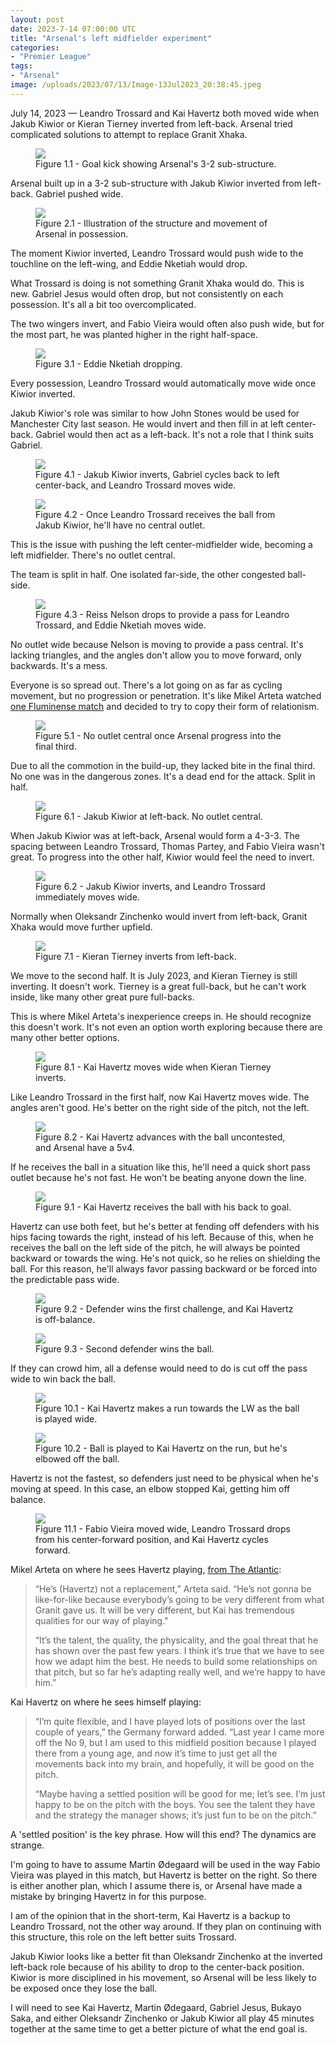 ```yaml
---
layout: post
date: 2023-7-14 07:00:00 UTC
title: "Arsenal's left midfielder experiment"
categories:
- "Premier League"
tags: 
- "Arsenal"
image: /uploads/2023/07/13/Image-13Jul2023_20:38:45.jpeg
---
```


July 14, 2023 — Leandro Trossard and Kai Havertz both moved wide when Jakub Kiwior or Kieran Tierney inverted from left-back. Arsenal tried complicated solutions to attempt to replace Granit Xhaka.

<!---more--->

<figure>
    <img src="https://tacticsjournal.com/uploads/2023/07/13/Image-13Jul2023_20:37:55.jpeg">
    <figcaption>Figure 1.1 - Goal kick showing Arsenal's 3-2 sub-structure.</figcaption>
</figure> 

Arsenal built up in a 3-2 sub-structure with Jakub Kiwior inverted from left-back. Gabriel pushed wide.

<figure>
    <img src="https://tacticsjournal.com/uploads/2023/07/13/Image-13Jul2023_13:47:56.jpeg">
    <figcaption>Figure 2.1 - Illustration of the structure and movement of Arsenal in possession.</figcaption>
</figure> 

The moment Kiwior inverted, Leandro Trossard would push wide to the touchline on the left-wing, and Eddie Nketiah would drop.

What Trossard is doing is not something Granit Xhaka would do. This is new. Gabriel Jesus would often drop, but not consistently on each possession. It's all a bit too overcomplicated.

The two wingers invert, and Fabio Vieira would often also push wide, but for the most part, he was planted higher in the right half-space.

<figure>
    <img src="https://tacticsjournal.com/uploads/2023/07/13/Image-13Jul2023_20:38:13.jpeg">
    <figcaption>Figure 3.1 - Eddie Nketiah dropping.</figcaption>
</figure> 

Every possession, Leandro Trossard would automatically move wide once Kiwior inverted.

Jakub Kiwior's role was similar to how John Stones would be used for Manchester City last season. He would invert and then fill in at left center-back. Gabriel would then act as a left-back. It's not a role that I think suits Gabriel.

<figure>
    <img src="https://tacticsjournal.com/uploads/2023/07/13/Image-13Jul2023_20:38:33.jpeg">
    <figcaption>Figure 4.1 - Jakub Kiwior inverts, Gabriel cycles back to left center-back, and Leandro Trossard moves wide.</figcaption>
</figure> 

<figure>
    <img src="https://tacticsjournal.com/uploads/2023/07/13/Image-13Jul2023_20:38:45.jpeg">
    <figcaption>Figure 4.2 - Once Leandro Trossard receives the ball from Jakub Kiwior, he'll have no central outlet.</figcaption>
</figure> 

This is the issue with pushing the left center-midfielder wide, becoming a left midfielder. There's no outlet central.

The team is split in half. One isolated far-side, the other congested ball-side.

<figure>
    <img src="https://tacticsjournal.com/uploads/2023/07/13/Image-13Jul2023_20:38:58.jpeg">
    <figcaption>Figure 4.3 - Reiss Nelson drops to provide a pass for Leandro Trossard, and Eddie Nketiah moves wide.</figcaption>
</figure> 

No outlet wide because Nelson is moving to provide a pass central. It's lacking triangles, and the angles don't allow you to move forward, only backwards. It's a mess.

Everyone is so spread out. There's a lot going on as far as cycling movement, but no progression or penetration. It's like Mikel Arteta watched [one Fluminense match](https://tacticsjournal.com/2023/05/21/fluminense-tight-5v5-overloads/) and decided to try to copy their form of relationism.

<figure>
    <img src="https://tacticsjournal.com/uploads/2023/07/13/Image-13Jul2023_20:54:36.jpeg">
    <figcaption>Figure 5.1 - No outlet central once Arsenal progress into the final third.</figcaption>
</figure> 

Due to all the commotion in the build-up, they lacked bite in the final third. No one was in the dangerous zones. It's a dead end for the attack. Split in half.

<figure>
    <img src="https://tacticsjournal.com/uploads/2023/07/13/Image-13Jul2023_20:56:27.jpeg">
    <figcaption>Figure 6.1 - Jakub Kiwior at left-back. No outlet central.</figcaption>
</figure> 

When Jakub Kiwior was at left-back, Arsenal would form a 4-3-3. The spacing between Leandro Trossard, Thomas Partey, and Fabio Vieira wasn't great. To progress into the other half, Kiwior would feel the need to invert.

<figure>
    <img src="https://tacticsjournal.com/uploads/2023/07/13/Image-13Jul2023_20:39:30.jpeg">
    <figcaption>Figure 6.2 - Jakub Kiwior inverts, and Leandro Trossard immediately moves wide.</figcaption>
</figure> 

Normally when Oleksandr Zinchenko would invert from left-back, Granit Xhaka would move further upfield.

<figure>
    <img src="https://tacticsjournal.com/uploads/2023/07/13/Image-13Jul2023_20:41:23.jpeg">
    <figcaption>Figure 7.1 - Kieran Tierney inverts from left-back.</figcaption>
</figure> 

We move to the second half. It is July 2023, and Kieran Tierney is still inverting. It doesn't work. Tierney is a great full-back, but he can't work inside, like many other great pure full-backs.

This is where Mikel Arteta's inexperience creeps in. He should recognize this doesn't work. It's not even an option worth exploring because there are many other better options.

<figure>
    <img src="https://tacticsjournal.com/uploads/2023/07/13/Image-13Jul2023_20:41:00.jpeg">
    <figcaption>Figure 8.1 - Kai Havertz moves wide when Kieran Tierney inverts.</figcaption>
</figure> 

Like Leandro Trossard in the first half, now Kai Havertz moves wide. The angles aren't good. He's better on the right side of the pitch, not the left.

<figure>
    <img src="https://tacticsjournal.com/uploads/2023/07/13/Image-13Jul2023_20:41:12.jpeg">
    <figcaption>Figure 8.2 - Kai Havertz advances with the ball uncontested, and Arsenal have a 5v4.</figcaption>
</figure> 

If he receives the ball in a situation like this, he'll need a quick short pass outlet because he's not fast. He won't be beating anyone down the line.

<figure>
    <img src="https://tacticsjournal.com/uploads/2023/07/13/Image-13Jul2023_20:39:44.jpeg">
    <figcaption>Figure 9.1 - Kai Havertz receives the ball with his back to goal.</figcaption>
</figure> 

Havertz can use both feet, but he's better at fending off defenders with his hips facing towards the right, instead of his left. Because of this, when he receives the ball on the left side of the pitch, he will always be pointed backward or towards the wing. He's not quick, so he relies on shielding the ball. For this reason, he'll always favor passing backward or be forced into the predictable pass wide.

<figure>
    <img src="https://tacticsjournal.com/uploads/2023/07/13/Image-13Jul2023_20:39:55.jpeg">
    <figcaption>Figure 9.2 - Defender wins the first challenge, and Kai Havertz is off-balance.</figcaption>
</figure> 

<figure>
    <img src="https://tacticsjournal.com/uploads/2023/07/13/Image-13Jul2023_20:40:07.jpeg">
    <figcaption>Figure 9.3 - Second defender wins the ball.</figcaption>
</figure> 

If they can crowd him, all a defense would need to do is cut off the pass wide to win back the ball.

<figure>
    <img src="https://tacticsjournal.com/uploads/2023/07/13/Image-13Jul2023_20:40:21.jpeg">
    <figcaption>Figure 10.1 - Kai Havertz makes a run towards the LW as the ball is played wide.</figcaption>
</figure> 

<figure>
    <img src="https://tacticsjournal.com/uploads/2023/07/13/Image-13Jul2023_20:40:37.jpeg">
    <figcaption>Figure 10.2 - Ball is played to Kai Havertz on the run, but he's elbowed off the ball.</figcaption>
</figure> 

Havertz is not the fastest, so defenders just need to be physical when he's moving at speed. In this case, an elbow stopped Kai, getting him off balance.

<figure>
    <img src="https://tacticsjournal.com/uploads/2023/07/13/Image-13Jul2023_20:40:48.jpeg">
    <figcaption>Figure 11.1 - Fabio Vieira moved wide, Leandro Trossard drops from his center-forward position, and Kai Havertz cycles forward.</figcaption>
</figure> 

Mikel Arteta on where he sees Havertz playing, [from The Atlantic](https://theathletic.com/4689692/2023/07/13/havertz-arsenal-nuremberg-result/?access_token=11626376):

> “He’s (Havertz) not a replacement,” Arteta said. “He’s not gonna be like-for-like because everybody’s going to be very different from what Granit gave us. It will be very different, but Kai has tremendous qualities for our way of playing."
> 
> “It’s the talent, the quality, the physicality, and the goal threat that he has shown over the past few years. I think it’s true that we have to see how we adapt him the best. He needs to build some relationships on that pitch, but so far he’s adapting really well, and we’re happy to have him.”

Kai Havertz on where he sees himself playing: 

> “I’m quite flexible, and I have played lots of positions over the last couple of years,” the Germany forward added. “Last year I came more off the No 9, but I am used to this midfield position because I played there from a young age, and now it’s time to just get all the movements back into my brain, and hopefully, it will be good on the pitch.
> 
> “Maybe having a settled position will be good for me; let’s see. I’m just happy to be on the pitch with the boys. You see the talent they have and the strategy the manager shows; it’s just fun to be on the pitch.”

A 'settled position' is the key phrase. How will this end? The dynamics are strange.

I'm going to have to assume Martin Ødegaard will be used in the way Fabio Vieira was played in this match, but Havertz is better on the right. So there is either another plan, which I assume there is, or Arsenal have made a mistake by bringing Havertz in for this purpose.

I am of the opinion that in the short-term, Kai Havertz is a backup to Leandro Trossard, not the other way around. If they plan on continuing with this structure, this role on the left better suits Trossard.

Jakub Kiwior looks like a better fit than Oleksandr Zinchenko at the inverted left-back role because of his ability to drop to the center-back position. Kiwior is more disciplined in his movement, so Arsenal will be less likely to be exposed once they lose the ball.

I will need to see Kai Havertz, Martin Ødegaard, Gabriel Jesus, Bukayo Saka, and either Oleksandr Zinchenko or Jakub Kiwior all play 45 minutes together at the same time to get a better picture of what the end goal is.
